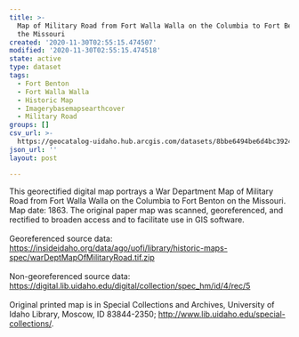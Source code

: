 ```yaml
---
title: >-
  Map of Military Road from Fort Walla Walla on the Columbia to Fort Benton on
  the Missouri
created: '2020-11-30T02:55:15.474507'
modified: '2020-11-30T02:55:15.474518'
state: active
type: dataset
tags:
  - Fort Benton
  - Fort Walla Walla
  - Historic Map
  - Imagerybasemapsearthcover
  - Military Road
groups: []
csv_url: >-
  https://geocatalog-uidaho.hub.arcgis.com/datasets/8bbe6494be6d4bc3924a160c86c2d699_0.csv?outSR=%7B%22latestWkid%22%3A3857%2C%22wkid%22%3A102100%7D
json_url: ''
layout: post

---
```

<div>This georectified digital map portrays a War Department Map of Military Road from Fort Walla Walla on the Columbia to Fort Benton on the Missouri.  <span>Map date: 1863.</span> The original paper map was scanned, georeferenced, and rectified to broaden access and to facilitate use in GIS software.</div><div><br /></div><div><div><div>Georeferenced source data:  <a href='https://insideidaho.org/data/ago/uofi/library/historic-maps-spec/warDeptMapOfMilitaryRoad.tif.zip' rel='nofollow ugc' target='_blank'>https://insideidaho.org/data/ago/uofi/library/historic-maps-spec/warDeptMapOfMilitaryRoad.tif.zip</a></div><div><br /></div><div>Non-georeferenced source data:  <a href='https://digital.lib.uidaho.edu/digital/collection/spec_hm/id/4/rec/5' rel='nofollow ugc' target='_blank'>https://digital.lib.uidaho.edu/digital/collection/spec_hm/id/4/rec/5</a></div><div><br /></div><div><span>Original printed map is in Special Collections and Archives, University of Idaho Library, Moscow, ID 83844-2350; <a href='http://www.lib.uidaho.edu/special-collections/' rel='nofollow ugc' target='_blank'>http://www.lib.uidaho.edu/special-collections/</a>.</span></div></div></div>
